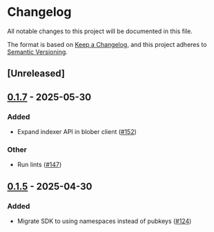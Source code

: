 # Changelog

All notable changes to this project will be documented in this file.

The format is based on [Keep a Changelog](https://keepachangelog.com/en/1.0.0/),
and this project adheres to [Semantic Versioning](https://semver.org/spec/v2.0.0.html).

## [Unreleased]

## [0.1.7](https://github.com/nitro-svm/nitro-data-module/compare/nitro-da-cli-v0.1.6...nitro-da-cli-v0.1.7) - 2025-05-30

### Added

- Expand indexer API in blober client ([#152](https://github.com/nitro-svm/nitro-data-module/pull/152))

### Other

- Run lints ([#147](https://github.com/nitro-svm/nitro-data-module/pull/147))

## [0.1.5](https://github.com/nitro-svm/nitro-data-module/compare/nitro-da-cli-v0.1.4...nitro-da-cli-v0.1.5) - 2025-04-30

### Added

- Migrate SDK to using namespaces instead of pubkeys ([#124](https://github.com/nitro-svm/nitro-data-module/pull/124))
